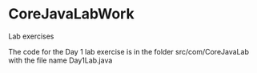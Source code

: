 # CoreJavaLabWork
Lab exercises

The code for the Day 1 lab exercise is in the folder src/com/CoreJavaLab with the file name Day1Lab.java

